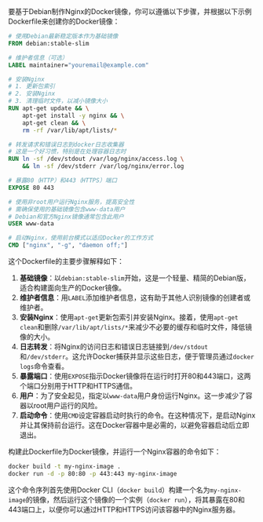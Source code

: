 要基于Debian制作Nginx的Docker镜像，你可以遵循以下步骤，并根据以下示例Dockerfile来创建你的Docker镜像：

```dockerfile
# 使用Debian最新稳定版本作为基础镜像
FROM debian:stable-slim

# 维护者信息（可选）
LABEL maintainer="youremail@example.com"

# 安装Nginx
# 1. 更新包索引
# 2. 安装Nginx
# 3. 清理临时文件，以减小镜像大小
RUN apt-get update && \
    apt-get install -y nginx && \
    apt-get clean && \
    rm -rf /var/lib/apt/lists/*

# 转发请求和错误日志到docker日志收集器
# 这是一个好习惯，特别是在处理容器日志时
RUN ln -sf /dev/stdout /var/log/nginx/access.log \
    && ln -sf /dev/stderr /var/log/nginx/error.log

# 暴露80（HTTP）和443（HTTPS）端口
EXPOSE 80 443

# 使用非root用户运行Nginx服务，提高安全性
# 需确保使用的基础镜像包含www-data用户
# Debian和官方Nginx镜像通常包含此用户
USER www-data

# 启动Nginx，使用前台模式以适应Docker的工作方式
CMD ["nginx", "-g", "daemon off;"]
```

这个Dockerfile的主要步骤解释如下：

1. **基础镜像**：以`debian:stable-slim`开始，这是一个轻量、精简的Debian版，适合构建面向生产的Docker镜像。
2. **维护者信息**：用`LABEL`添加维护者信息，这有助于其他人识别镜像的创建者或维护者。
3. **安装Nginx**：使用`apt-get`更新包索引并安装Nginx。接着，使用`apt-get clean`和删除`/var/lib/apt/lists/*`来减少不必要的缓存和临时文件，降低镜像的大小。
4. **日志转发**：将Nginx的访问日志和错误日志链接到`/dev/stdout`和`/dev/stderr`。这允许Docker捕获并显示这些日志，便于管理员通过`docker logs`命令查看。
5. **暴露端口**：使用`EXPOSE`指示Docker镜像将在运行时打开80和443端口，这两个端口分别用于HTTP和HTTPS通信。
6. **用户**：为了安全起见，指定以`www-data`用户身份运行Nginx。这一步减少了容器以root用户运行的风险。
7. **启动命令**：使用`CMD`设定容器启动时执行的命令。在这种情况下，是启动Nginx并让其保持前台运行。这在Docker容器中是必需的，以避免容器启动后立即退出。

构建此Dockerfile为Docker镜像，并运行一个Nginx容器的命令如下：

```bash
docker build -t my-nginx-image .
docker run -d -p 80:80 -p 443:443 my-nginx-image
```

这个命令序列首先使用Docker CLI（`docker build`）构建一个名为`my-nginx-image`的镜像，然后运行这个镜像的一个实例（`docker run`），将其暴露在80和443端口上，以便你可以通过HTTP和HTTPS访问该容器中的Nginx服务器。
